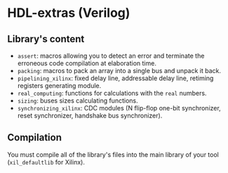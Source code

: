 # HDL-extras (Verilog)

## Library's content
- `assert`: macros allowing you to detect an error and terminate the erroneous
code compilation at elaboration time.
- `packing`: macros to pack an array into a single bus and unpack it back.
- `pipelining_xilinx`: fixed delay line, addressable delay line, retiming
registers generating module.
- `real_computing`: functions for calculations with the `real` numbers.
- `sizing`: buses sizes calculating functions.
- `synchronizing_xilinx`: CDC modules (N flip-flop one-bit synchronizer, reset
synchronizer, handshake bus synchronizer).

## Compilation
You must compile all of the library's files into the main library of your tool
(`xil_defaultlib` for Xilinx).

